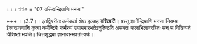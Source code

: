+++
title = "07 यस्त्विन्द्रियाणि मनसा"

+++
।।3.7।। एतद्विपरीतः कर्मकर्ता श्रेष्ठ इत्याह **यस्त्विति।** यस्तु
ज्ञानेन्द्रियाणि मनसा नियम्य ईश्वरप्रवणानि कृत्वा कर्मेन्द्रियैः
कर्मरुपं उपायमारभतेऽनुतिष्ठति असक्तः फलाभिलाषरहितः सन् स विन्निष्यते
विशिष्टो भवति। चित्तशुद्ध्या ज्ञानावान्भवतीत्यर्थः।
